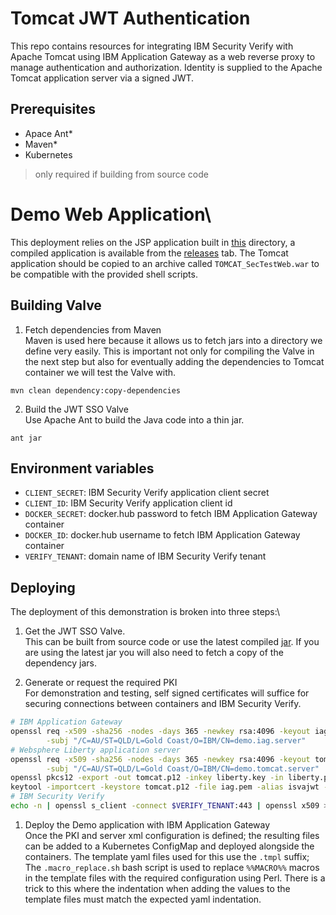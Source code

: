 # Tomcat JWT Authentication
This repo contains resources for integrating IBM Security Verify with Apache Tomcat using IBM Application Gateway as a 
web reverse proxy to manage authentication and authorization. Identity is supplied to the Apache Tomcat application server
via a signed JWT.


## Prerequisites
- Apace Ant\*
- Maven\*
- Kubernetes
> only required if building from source code


# Demo Web Application\
This deployment relies on the JSP application built in [this](../demo_app) directory, a compiled application is available 
from the [releases](https://github.com/IBM-Security/ibm-security-integrations/releases) tab. The Tomcat application 
should be copied to an archive called `TOMCAT_SecTestWeb.war` to be compatible with the provided shell scripts.


## Building Valve
1. Fetch dependencies from Maven\
Maven is used here because it allows us to fetch jars into a directory we define very easily. This is important not only 
for compiling the Valve in the next step but also for eventually adding the dependencies to Tomcat container we will 
test the Valve with.

`mvn clean dependency:copy-dependencies`


2. Build the JWT SSO Valve\
Use Apache Ant to build the Java code into a thin jar.

`ant jar`


## Environment variables
- `CLIENT_SECRET`: IBM Security Verify application client secret
- `CLIENT_ID`: IBM Security Verify application client id
- `DOCKER_SECRET`: docker.hub password to fetch IBM Application Gateway container
- `DOCKER_ID`: docker.hub username to fetch IBM Application Gateway container
- `VERIFY_TENANT`: domain name of IBM Security Verify tenant


## Deploying
The deployment of this demonstration is broken into three steps:\
1. Get the JWT SSO Valve.\
This can be built from source code or use the latest compiled [jar](https://github.com/IBM-Security/ibm-security-integrations/releases/latest). 
If you are using the latest jar you will also need to fetch a copy of the dependency jars.

2. Generate or request the required PKI\
For demonstration and testing, self signed certificates will suffice for securing connections between containers and IBM 
Security Verify.

```BASH
# IBM Application Gateway
openssl req -x509 -sha256 -nodes -days 365 -newkey rsa:4096 -keyout iag.key -out iag.pem \
        -subj "/C=AU/ST=QLD/L=Gold Coast/O=IBM/CN=demo.iag.server"
# Websphere Liberty application server
openssl req -x509 -sha256 -nodes -days 365 -newkey rsa:4096 -keyout tomcat.key -out liberty.pem \
        -subj "/C=AU/ST=QLD/L=Gold Coast/O=IBM/CN=demo.tomcat.server"
openssl pkcs12 -export -out tomcat.p12 -inkey liberty.key -in liberty.pem -passout pass:demokeystore
keytool -importcert -keystore tomcat.p12 -file iag.pem -alias isvajwt -storepass demokeystore -noprompt
# IBM Security Verify
echo -n | openssl s_client -connect $VERIFY_TENANT:443 | openssl x509 > verify_ca.pem
```

1. Deploy the Demo application with IBM Application Gateway\
Once the PKI and server xml configuration is defined; the resulting files can be added to a Kubernetes ConfigMap and 
deployed alongside the containers. The template yaml files used for this use the `.tmpl` suffix; The `.macro_replace.sh` 
bash script is used to replace `%%MACRO%%` macros in the template files with the required configuration using Perl. 
There is a trick to this where the indentation when adding the values to the template files must match the expected 
yaml indentation.

